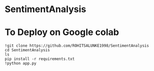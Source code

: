 # SentimentAnalysis

# To Deploy on Google colab
```
!git clone https://github.com/ROHITSALUNKE1998/SentimentAnalysis
cd SentimentAnalysis
ls
pip install -r requirements.txt
!python app.py
```
